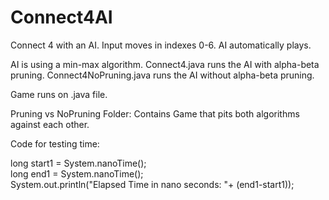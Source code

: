 # Connect4AI
Connect 4 with an AI. 
Input moves in indexes 0-6.
AI automatically plays.

AI is using a min-max algorithm.
Connect4.java runs the AI with alpha-beta pruning.
Connect4NoPruning.java runs the AI without alpha-beta pruning.

Game runs on .java file. 

Pruning vs NoPruning Folder:
Contains Game that pits both algorithms against each other. 

Code for testing time:

long start1 = System.nanoTime();  
long end1 = System.nanoTime();      
System.out.println("Elapsed Time in nano seconds: "+ (end1-start1));  